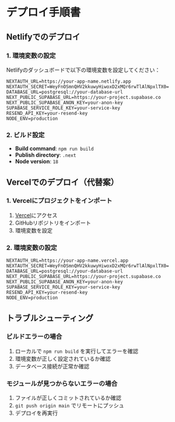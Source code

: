 # デプロイ手順書

## Netlifyでのデプロイ

### 1. 環境変数の設定
Netlifyのダッシュボードで以下の環境変数を設定してください：

```
NEXTAUTH_URL=https://your-app-name.netlify.app
NEXTAUTH_SECRET=WeyFnOSmnQHV2kkuwyHiwoxD2xMQr6rwTlAlNpxlTX0=
DATABASE_URL=postgresql://your-database-url
NEXT_PUBLIC_SUPABASE_URL=https://your-project.supabase.co
NEXT_PUBLIC_SUPABASE_ANON_KEY=your-anon-key
SUPABASE_SERVICE_ROLE_KEY=your-service-key
RESEND_API_KEY=your-resend-key
NODE_ENV=production
```

### 2. ビルド設定
- **Build command**: `npm run build`
- **Publish directory**: `.next`
- **Node version**: `18`

## Vercelでのデプロイ（代替案）

### 1. Vercelにプロジェクトをインポート
1. [Vercel](https://vercel.com)にアクセス
2. GitHubリポジトリをインポート
3. 環境変数を設定

### 2. 環境変数の設定
```
NEXTAUTH_URL=https://your-app-name.vercel.app
NEXTAUTH_SECRET=WeyFnOSmnQHV2kkuwyHiwoxD2xMQr6rwTlAlNpxlTX0=
DATABASE_URL=postgresql://your-database-url
NEXT_PUBLIC_SUPABASE_URL=https://your-project.supabase.co
NEXT_PUBLIC_SUPABASE_ANON_KEY=your-anon-key
SUPABASE_SERVICE_ROLE_KEY=your-service-key
RESEND_API_KEY=your-resend-key
NODE_ENV=production
```

## トラブルシューティング

### ビルドエラーの場合
1. ローカルで `npm run build` を実行してエラーを確認
2. 環境変数が正しく設定されているか確認
3. データベース接続が正常か確認

### モジュールが見つからないエラーの場合
1. ファイルが正しくコミットされているか確認
2. `git push origin main` でリモートにプッシュ
3. デプロイを再実行
